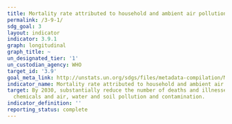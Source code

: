 ```yaml
---
title: Mortality rate attributed to household and ambient air pollution
permalink: /3-9-1/
sdg_goal: 3
layout: indicator
indicator: 3.9.1
graph: longitudinal
graph_title: ~
un_designated_tier: '1'
un_custodian_agency: WHO
target_id: '3.9'
goal_meta_link: http://unstats.un.org/sdgs/files/metadata-compilation/Metadata-Goal-3.pdf
indicator_name: Mortality rate attributed to household and ambient air pollution
target: By 2030, substantially reduce the number of deaths and illnesses from hazardous
  chemicals and air, water and soil pollution and contamination.
indicator_definition: ''
reporting_status: complete
---
```

